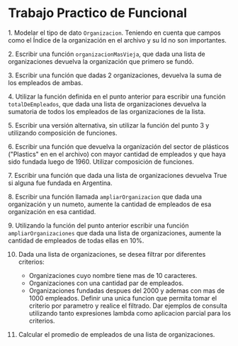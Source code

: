 # Trabajo Practico de Funcional

1.⁠ ⁠Modelar el tipo de dato `Organizacion`. Teniendo en cuenta que campos como el Índice de la organización en el archivo y su Id no son importantes.

2.⁠ ⁠Escribir una función `organizacionMasVieja`, que dada una lista de organizaciones devuelva la organización que primero se fundó.

3.⁠ ⁠⁠Escribir una función que dadas 2 organizaciones, devuelva la suma de los empleados de ambas.

4.⁠ ⁠⁠Utilizar la función definida en el punto anterior para escribir una función `totalDeEmpleados`, que dada una lista de organizaciones devuelva la sumatoria de todos los empleados de las organizaciones de la lista. 

5.⁠ ⁠⁠Escribir una versión alternativa, sin utilizar la función del punto 3 y utilizando composición de funciones.

6.⁠ ⁠Escribir una función que devuelva la organización del sector de plásticos ("Plastics" en en el archivo) con mayor cantidad de empleados y que haya sido fundada luego de 1960. Utilizar composición de funciones.

7.⁠ ⁠⁠Escribir una función que dada una lista de organizaciones devuelva True si alguna fue fundada en Argentina.

8.⁠ ⁠⁠Escribir una función llamada `ampliarOrganizacion` que dada una organización y un numeto, aumente la cantidad de empleados de esa organización en esa cantidad.

9.⁠ ⁠⁠Utilizando la función del punto anterior escribir una función `ampliarOrganizaciones` que dada una lista de organizaciones, aumente la cantidad de empleados de todas ellas en 10%.

10. Dada una lista de organizaciones, se desea filtrar por diferentes criterios:
    - Organizaciones cuyo nombre tiene mas de 10 caracteres.
    - Organizaciones con una cantidad par de empleados.
    - Organizaciones fundadas despues del 2000 y ademas con mas de 1000 empleados.
Definir una unica funcion que permita tomar el criterio por parametro y realice el filtrado.
Dar ejemplos de consulta utilizando tanto expresiones lambda como aplicacion parcial para los criterios.

11. Calcular el promedio de empleados de una lista de organizaciones.
